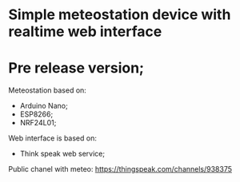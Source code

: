 # Simple meteostation device with realtime web interface

# Pre release version;

Meteostation based on: 
  - Arduino Nano;
  - ESP8266;
  - NRF24L01;

Web interface is based on:
  - Think speak web service;

Public chanel with meteo:
    https://thingspeak.com/channels/938375

